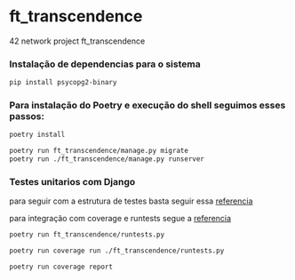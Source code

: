 # ft_transcendence

42 network project ft_transcendence

### Instalação de dependencias para o sistema

``` sh
pip install psycopg2-binary
```

### Para instalação do Poetry e execução do shell seguimos esses passos:

``` sh
poetry install

poetry run ft_transcendence/manage.py migrate
poetry run ./ft_transcendence/manage.py runserver
```

### Testes unitarios com Django

para seguir com a estrutura de testes basta seguir essa [referencia](https://docs.djangoproject.com/en/4.2/internals/contributing/writing-code/unit-tests/)

para integração com coverage e runtests segue a [referencia](https://docs.djangoproject.com/en/4.2/topics/testing/advanced/#topics-testing-code-coverage)


``` sh
poetry run ft_transcendence/runtests.py
```

``` sh
poetry run coverage run ./ft_transcendence/runtests.py

poetry run coverage report
```
